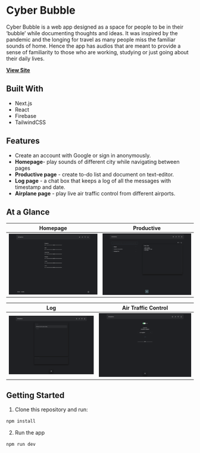# Cyber Bubble

Cyber Bubble is a web app designed as a space for people to be in their ‘bubble’ while documenting thoughts and ideas. It was inspired by the pandemic and the longing for travel as many people miss the familiar sounds of home. Hence the app has audios that are meant to provide a sense of familiarity to those who are working, studying or just going about their daily lives.

**[View Site](https://cyberbubble.vercel.app)**

## Built With

- Next.js
- React
- Firebase
- TailwindCSS

## Features

- Create an account with Google or sign in anonymously.
- **Homepage**- play sounds of different city while navigating between pages
- **Productive page** - create to-do list and document on text-editor.
- **Log page** - a chat box that keeps a log of all the messages with timestamp and date.
- **Airplane page** - play live air traffic control from different airports.

## At a Glance

|            Homepage             |            Productive            |
| :-----------------------------: | :------------------------------: |
| ![](/public/images/cb-home.png) | ![](/public//images/cb-prod.png) |

|              Log               |      Air Traffic Control       |
| :----------------------------: | :----------------------------: |
| ![](/public/images/cb-log.png) | ![](/public/images/cb-atc.png) |

## Getting Started

1. Clone this repository and run:

```bash
npm install
```

2. Run the app

```bash
npm run dev
```

